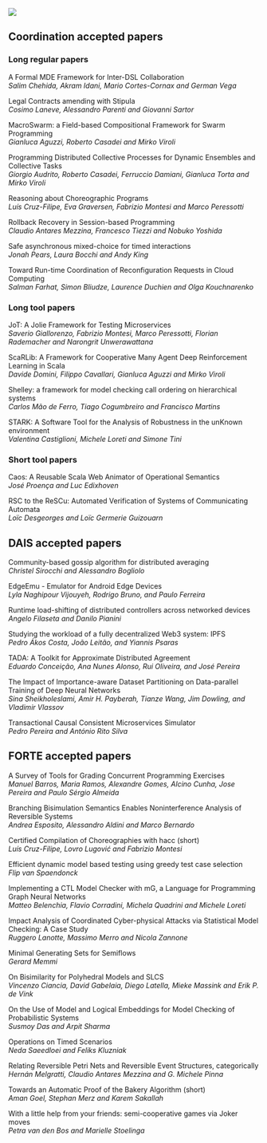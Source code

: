 [![](discotec2023-banner.v3.png)](https://www.discotec.org/2023/)

## Coordination accepted papers

### Long regular papers

A Formal MDE Framework for Inter-DSL Collaboration </br>
*Salim Chehida, Akram Idani, Mario Cortes-Cornax and German Vega*

Legal Contracts amending with Stipula </br>
*Cosimo Laneve, Alessandro Parenti and Giovanni Sartor*

MacroSwarm: a Field-based Compositional Framework for Swarm Programming </br>
*Gianluca Aguzzi, Roberto Casadei and Mirko Viroli*

Programming Distributed Collective Processes for Dynamic Ensembles and Collective Tasks </br>
*Giorgio Audrito, Roberto Casadei, Ferruccio Damiani, Gianluca Torta and Mirko Viroli*

Reasoning about Choreographic Programs </br>
*Luís Cruz-Filipe, Eva Graversen, Fabrizio Montesi and Marco Peressotti*

Rollback Recovery in Session-based Programming </br>
*Claudio Antares Mezzina, Francesco Tiezzi and Nobuko Yoshida*

Safe asynchronous mixed-choice for timed interactions </br>
*Jonah Pears, Laura Bocchi and Andy King*

Toward Run-time Coordination of Reconfiguration Requests in Cloud Computing</br>
*Salman Farhat, Simon Bliudze, Laurence Duchien and Olga Kouchnarenko*

### Long tool papers

JoT: A Jolie Framework for Testing Microservices</br>
*Saverio Giallorenzo, Fabrizio Montesi, Marco Peressotti, Florian Rademacher and Narongrit Unwerawattana*

ScaRLib: A Framework for Cooperative Many Agent Deep Reinforcement Learning in Scala</br>
*Davide Domini, Filippo Cavallari, Gianluca Aguzzi and Mirko Viroli*

Shelley: a framework for model checking call ordering on hierarchical systems</br>
*Carlos Mão de Ferro, Tiago Cogumbreiro and Francisco Martins*

STARK: A Software Tool for the Analysis of Robustness in the unKnown environment</br>
*Valentina Castiglioni, Michele Loreti and Simone Tini*

### Short tool papers

Caos: A Reusable Scala Web Animator of Operational Semantics</br>
*José Proença and Luc Edixhoven*

RSC to the ReSCu: Automated Verification of Systems of Communicating Automata </br>
*Loïc Desgeorges and Loïc Germerie Guizouarn*

## DAIS accepted papers

Community-based gossip algorithm for distributed averaging </br>
*Christel Sirocchi and Alessandro Bogliolo*

EdgeEmu - Emulator for Android Edge Devices </br>
*Lyla Naghipour Vijouyeh, Rodrigo Bruno, and Paulo Ferreira*

Runtime load-shifting of distributed controllers across networked devices </br>
*Angelo Filaseta and Danilo Pianini*

Studying the workload of a fully decentralized Web3 system: IPFS  </br>
*Pedro Ákos Costa, João Leitão, and Yiannis Psaras*

TADA: A Toolkit for Approximate Distributed Agreement </br>
*Eduardo Conceição, Ana Nunes Alonso, Rui Oliveira, and José Pereira*

The Impact of Importance-aware Dataset Partitioning on Data-parallel Training of Deep Neural Networks  </br>
*Sina Sheikholeslami, Amir H. Payberah, Tianze Wang, Jim Dowling, and Vladimir Vlassov*

Transactional Causal Consistent Microservices Simulator  </br>
*Pedro Pereira and António Rito Silva*

## FORTE accepted papers

A Survey of Tools for Grading Concurrent Programming Exercises </br>
*Manuel Barros, Maria Ramos, Alexandre Gomes, Alcino Cunha, Jose Pereira and Paulo Sérgio Almeida*

Branching Bisimulation Semantics Enables Noninterference Analysis of Reversible Systems </br>
*Andrea Esposito, Alessandro Aldini and Marco Bernardo*

Certified Compilation of Choreographies with hacc (short) </br>
*Luís Cruz-Filipe, Lovro Lugović and Fabrizio Montesi*

Efficient dynamic model based testing using greedy test case selection </br>
*Flip van Spaendonck*

Implementing a CTL Model Checker with mG, a Language for Programming Graph Neural Networks </br>
*Matteo Belenchia, Flavio Corradini, Michela Quadrini and Michele Loreti*

Impact Analysis of Coordinated Cyber-physical Attacks via Statistical Model Checking: A Case Study </br>
*Ruggero Lanotte, Massimo Merro and Nicola Zannone*

Minimal Generating Sets for Semiflows </br>
*Gerard Memmi*

On Bisimilarity for Polyhedral Models and SLCS </br>
*Vincenzo Ciancia, David Gabelaia, Diego Latella, Mieke Massink and Erik P. de Vink*

On the Use of Model and Logical Embeddings for Model Checking of Probabilistic Systems </br>
*Susmoy Das and Arpit Sharma*

Operations on Timed Scenarios </br>
*Neda Saeedloei and Feliks Kluzniak*

Relating Reversible Petri Nets and Reversible Event Structures, categorically </br>
*Hernán Melgratti, Claudio Antares Mezzina and G. Michele Pinna*

Towards an Automatic Proof of the Bakery Algorithm (short) </br>
*Aman Goel, Stephan Merz and Karem Sakallah*

With a little help from your friends: semi-cooperative games via Joker moves </br>
*Petra van den Bos and Marielle Stoelinga*
